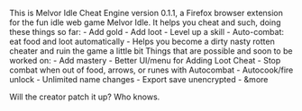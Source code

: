 This is Melvor Idle Cheat Engine version 0.1.1, a Firefox browser extension for the fun idle web game Melvor Idle. It helps you cheat and such, doing these things so far:
    - Add gold
    - Add loot
    - Level up a skill
    - Auto-combat: eat food and loot automatically
    - Helps you become a dirty nasty rotten cheater and ruin the game a little bit
Things that are possible and soon to be worked on:
    - Add mastery
    - Better UI/menu for Adding Loot Cheat
    - Stop combat when out of food, arrows, or runes with Autocombat
    - Autocook/fire unlock
    - Unlimited name changes
    - Export save unencrypted
    - &more

Will the creator patch it up? Who knows.